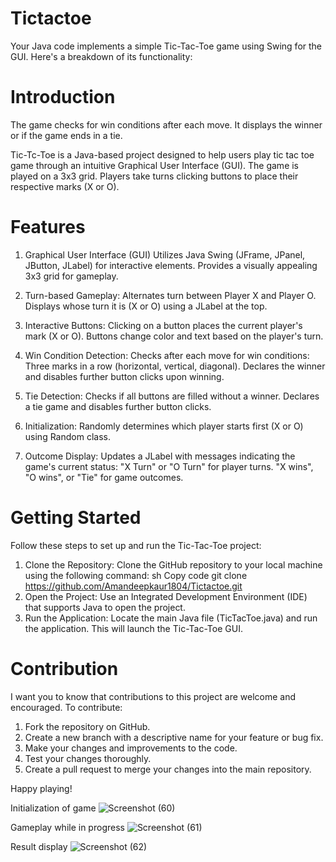 # Tictactoe
Your Java code implements a simple Tic-Tac-Toe game using Swing for the GUI. Here's a breakdown of its functionality:

# Introduction
The game checks for win conditions after each move.
It displays the winner or if the game ends in a tie.

Tic-Tc-Toe is a Java-based project designed to help users play tic tac toe game through an intuitive Graphical User Interface (GUI). The game is played on a 3x3 grid. Players take turns clicking buttons to place their respective marks (X or O).

# Features
 1. Graphical User Interface (GUI)
Utilizes Java Swing (JFrame, JPanel, JButton, JLabel) for interactive elements.
Provides a visually appealing 3x3 grid for gameplay.

 2. Turn-based Gameplay:
Alternates turn between Player X and Player O.
Displays whose turn it is (X or O) using a JLabel at the top.

 3. Interactive Buttons:
Clicking on a button places the current player's mark (X or O).
Buttons change color and text based on the player's turn.

 4. Win Condition Detection:
Checks after each move for win conditions:
Three marks in a row (horizontal, vertical, diagonal).
Declares the winner and disables further button clicks upon winning.

 5. Tie Detection:
Checks if all buttons are filled without a winner.
Declares a tie game and disables further button clicks.

 6. Initialization:
Randomly determines which player starts first (X or O) using Random class.

 7. Outcome Display:
Updates a JLabel with messages indicating the game's current status:
"X Turn" or "O Turn" for player turns.
"X wins", "O wins", or "Tie" for game outcomes.

# Getting Started
Follow these steps to set up and run the Tic-Tac-Toe project:
1. Clone the Repository: Clone the GitHub repository to your local machine using the following command:
sh Copy code
git clone https://github.com/Amandeepkaur1804/Tictactoe.git
2. Open the Project: Use an Integrated Development Environment (IDE) that supports Java to open the project.
3. Run the Application: Locate the main Java file (TicTacToe.java) and run the application. This will launch the Tic-Tac-Toe GUI.

# Contribution
I want you to know that contributions to this project are welcome and encouraged. To contribute:
1. Fork the repository on GitHub.
2. Create a new branch with a descriptive name for your feature or bug fix.
3. Make your changes and improvements to the code.
4. Test your changes thoroughly.
5. Create a pull request to merge your changes into the main repository.

Happy playing!

Initialization of game 
![Screenshot (60)](https://github.com/Amandeepkaur1804/Tictactoe/assets/107187322/23c09c9c-dc0d-46cb-9c8e-82d7fefd730b)

Gameplay while in progress 
![Screenshot (61)](https://github.com/Amandeepkaur1804/Tictactoe/assets/107187322/7626d176-b310-4e39-a485-7d51b6e15ec0)

Result display
![Screenshot (62)](https://github.com/Amandeepkaur1804/Tictactoe/assets/107187322/f0b64b7c-2f3d-49e6-b577-547c01c4e0fa)

